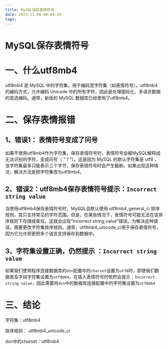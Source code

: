 ```yaml
---
title: MySQL保存表情符号
date: 2023-11-08 00:04:19
tags:
---
```


# MySQL保存表情符号

# 一、什么utf8mb4

utf8mb4 是 MySQL 中的字符集，用于编码宽字符集（如表情符号）。utf8mb4 的编码方式，允许编码 Unicode 中的所有字符，因此是处理国际化、多语言数据的首选编码。通常，新版的 MySQL 数据库已经使用了utf8mb4。

# 二、保存表情报错
## 1、错误1： 表情符号变成了问号
如果不使用utf8mb4作为字符集，保存表情符号时，表情符号会被MySQL解释成无法识别的字符，变成问号（ “？”）。这是因为 MySQL 的默认字符集是 utf8 ，该字符集最多只能表示三个字节，保存表情符号时会产生截断。如果出现这种情况，解决方法是把字符集改为utf8mb4。

## 2、错误2：utf8mb4保存表情符号提示：`Incorrect string value`
当使用utf8mb4保存表情符号时，MySQL会默认使用 utf8mb4\_general\_ci 排序规则，其只支持常见的字符范围。但是，在某些情况下，表情符号可能无法在该排序规则下存储或查找，这就会出现“Incorrect string value”错误。为解决这种错误，需要更改字符集排序规则。通常，utf8mb4\_unicode\_ci用于保存表情符号，因为它允许把更把多个语言支持保存到数据中。

## 3、字符集设置正确，仍然提示 ：`Incorrect string value`

如果我们使用程序连接数据库的`dsn`配置中的`charset`设置为`utf8`时，即使我们数据表及字段字符集设置为`utf8mb4`，在插入表情符号时依然会提示：`Incorrect string value`，因此需要将`dsn`中的数据库连接配置中的字符集设置为`utf8mb4`

# 三、结论

字符集：utf8mb4 

排序规则： utf8mb4_unicode_ci

dsn中的charset：utf8mb4
